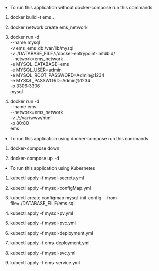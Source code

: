 - To run this application without docker-compose run this commands.

1. docker build -t ems .

2. docker network create ems_network

3. docker run -d \
   --name mysql \
   -v ems_ems_db:/var/lib/mysql \
   -v ./DATABASE_FILE/:/docker-entrypoint-initdb.d/ \
   --network=ems_network \
   -e MYSQL_DATABASE=ems \
   -e MYSQL_USER=admin \
   -e MYSQL_ROOT_PASSWORD=Admin@1234 \
   -e MYSQL_PASSWORD=Admin@1234 \
   -p 3306:3306 \
   mysql

4. docker run -d \
   --name ems \
   --network=ems_network \
   -v ./:/var/www/html \
   -p 80:80 \
   ems

- To run this application using docker-compose run this commands.

1. docker-compose down

2. docker-compose up -d

- To run this application using Kubernetes

1. kubectl apply -f mysql-secrets.yml

2. kubectl apply -f mysql-configMap.yml

3. kubectl create configmap mysql-init-config --from-file=./DATABASE_FILE/ems.sql

4. kubectl apply -f mysql-pv.yml

5. kubectl apply -f mysql-pvc.yml

6. kubectl apply -f mysql-deployment.yml

7. kubectl apply -f ems-deployment.yml

8. kubectl apply -f mysql-svc.yml

9. kubectl apply -f ems-service.yml
